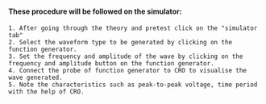 #### These procedure will be followed on the simulator:
	1. After going through the theory and pretest click on the "simulator tab"
	2. Select the waveform type to be generated by clicking on the function generator.
	3. Set the frequency and amplitude of the wave by clicking on the frequency and amplitude button on the function generator.
	4. Connect the probe of function generator to CRO to visualise the wave generated.
	5. Note the characteristics such as peak-to-peak voltage, time period with the help of CRO.
